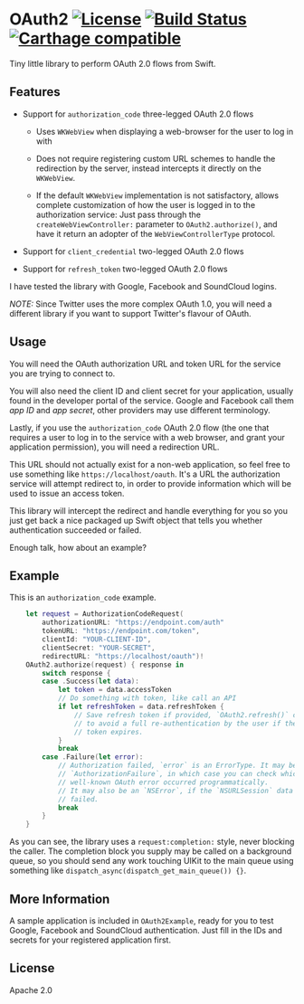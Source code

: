 # OAuth2 [![License](https://img.shields.io/badge/license-Apache%202.0-lightgrey.svg)](https://raw.githubusercontent.com/bitserf/OAuth2/master/LICENSE) [![Build Status](https://travis-ci.org/bitserf/OAuth2.svg)](https://travis-ci.org/bitserf/FavIcon) [![Carthage compatible](https://img.shields.io/badge/Carthage-compatible-4BC51D.svg?style=flat)](https://github.com/Carthage/Carthage)

Tiny little library to perform OAuth 2.0 flows from Swift.

## Features

- Support for `authorization_code` three-legged OAuth 2.0 flows

    - Uses `WKWebView` when displaying a web-browser for the user to log in with

    - Does not require registering custom URL schemes to handle the redirection by
      the server, instead intercepts it directly on the `WKWebView`.

    - If the default `WKWebView` implementation is not satisfactory, allows complete
      customization of how the user is logged in to the authorization service:
      Just pass through the `createWebViewController:` parameter to
      `OAuth2.authorize()`, and have it return an adopter of the
      `WebViewControllerType` protocol.

- Support for `client_credential` two-legged OAuth 2.0 flows

- Support for `refresh_token` two-legged OAuth 2.0 flows

I have tested the library with Google, Facebook and SoundCloud logins. 

*NOTE:* Since Twitter uses the more complex OAuth 1.0, you will need a different
library if you want to support Twitter's flavour of OAuth.

## Usage

You will need the OAuth authorization URL and token URL for the service you are
trying to connect to. 

You will also need the client ID and client secret for your application,
usually found in the developer portal of the service.  Google and Facebook call
them _app ID_ and _app secret_, other providers may use different terminology.

Lastly, if you use the `authorization_code` OAuth 2.0 flow (the one that
requires a user to log in to the service with a web browser, and grant your
application permission), you will need a redirection URL.

This URL should not actually exist for a non-web application, so feel free to
use something like `https://localhost/oauth`. It's a URL the authorization
service will attempt redirect to, in order to provide information which will be
used to issue an access token.

This library will intercept the redirect and handle everything for you so you
just get back a nice packaged up Swift object that tells you whether
authentication succeeded or failed.

Enough talk, how about an example?

## Example

This is an `authorization_code` example.

```swift
    let request = AuthorizationCodeRequest(
        authorizationURL: "https://endpoint.com/auth"
        tokenURL: "https://endpoint.com/token",
        clientId: "YOUR-CLIENT-ID",
        clientSecret: "YOUR-SECRET",
        redirectURL: "https://localhost/oauth")!
    OAuth2.authorize(request) { response in
        switch response {
        case .Success(let data):
            let token = data.accessToken
            // Do something with token, like call an API
            if let refreshToken = data.refreshToken {
                // Save refresh token if provided, `OAuth2.refresh()` can be used
                // to avoid a full re-authentication by the user if the access
                // token expires.
            }
            break
        case .Failure(let error):
            // Authorization failed, `error` is an ErrorType. It may be an 
            // `AuthorizationFailure`, in which case you can check which 
            // well-known OAuth error occurred programmatically.
            // It may also be an `NSError`, if the `NSURLSession` data task
            // failed.
            break
        }
    }
```

As you can see, the library uses a `request:completion:` style, never blocking
the caller. The completion block you supply may be called on a background
queue, so you should send any work touching UIKit to the main queue using
something like `dispatch_async(dispatch_get_main_queue()) {}`.


## More Information

A sample application is included in `OAuth2Example`, ready for you to test
Google, Facebook and SoundCloud authentication. Just fill in the IDs and
secrets for your registered application first.

## License
Apache 2.0
